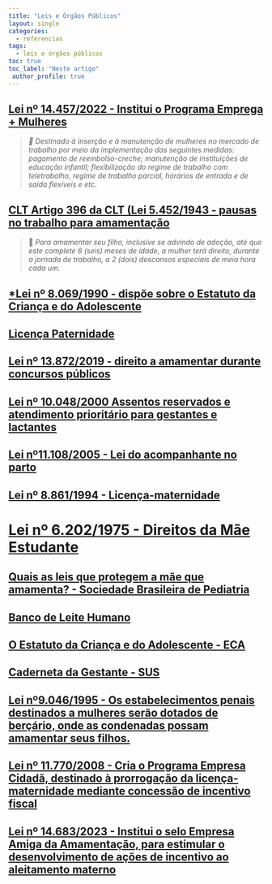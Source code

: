 ```yaml
---
title: "Leis e Órgãos Públicos"
layout: single
categories:
  - referencias
tags:
  - leis e órgãos públicos
toc: true
toc_label: "Neste artigo"
 author_profile: true
---
```

## [Lei nº 14.457/2022 - Institui o Programa Emprega + Mulheres](https://www.planalto.gov.br/ccivil_03/_Ato2019-2022/2022/Lei/L14457.htm)
> *💬 Destinado à inserção e à manutenção de mulheres no mercado de trabalho por meio da implementação das seguintes medidas: pagamento de reembolso-creche; manutenção de instituições de educação infantil; flexibilização do regime de trabalho com teletrabalho, regime de trabalho parcial, horários de entrada e de saída flexíveis e etc.*

## [CLT Artigo 396 da CLT (Lei 5.452/1943 - pausas no trabalho para amamentação](https://www.jusbrasil.com.br/topicos/10721005/artigo-396-do-decreto-lei-n-5452-de-01-de-maio-de-1943)

> 💬 *Para amamentar seu filho, inclusive se advindo de adoção, até que este complete 6 (seis) meses de idade, a mulher terá direito, durante a jornada de trabalho, a 2 (dois) descansos especiais de meia hora cada um.*

## [*Lei nº 8.069/1990 - dispõe sobre o Estatuto da Criança e do Adolescente](https://www.planalto.gov.br/ccivil_03/leis/l8069.htm)

## [Licença Paternidade](https://www.gov.br/anatel/pt-br/acesso-a-informacao/servidores/espaco-servidor/licenca-paternidade)

## [Lei nº 13.872/2019 - direito a amamentar durante concursos públicos](http://www.planalto.gov.br/ccivil_03/_ato2019-2022/2019/lei/L13872.htm)

## [Lei nº 10.048/2000 Assentos reservados e atendimento prioritário para gestantes e lactantes](https://www.planalto.gov.br/ccivil_03/leis/l10048.htm)

## [Lei nº11.108/2005 - Lei do acompanhante no parto](https://www.planalto.gov.br/ccivil_03/_ato2004-2006/2005/lei/l11108.htm)

## [Lei nº 8.861/1994 - Licença-maternidade](https://www.planalto.gov.br/ccivil_03/leis/l8861.htm)

# [Lei nº 6.202/1975 - Direitos da Mãe Estudante](https://www.planalto.gov.br/ccivil_03/leis/1970-1979/l6202.htm)

## [Quais as leis que protegem a mãe que amamenta? - Sociedade Brasileira de Pediatria](https://www.sbp.com.br/especiais/pediatria-para-familias/nutricao/quais-as-leis-que-protegem-a-mae-que-amamenta/)

## [Banco de Leite Humano](https://www.gov.br/saude/pt-br/acesso-a-informacao/acoes-e-programas/banco-de-leite-humano)

## [O Estatuto da Criança e do Adolescente - ECA](https://www.gov.br/mdh/pt-br/navegue-por-temas/crianca-e-adolescente/publicacoes/o-estatuto-da-crianca-e-do-adolescente)

## [Caderneta da Gestante - SUS](https://www.mds.gov.br/webarquivos/arquivo/crianca_feliz/Treinamento_Multiplicadores_Coordenadores/Caderneta-Gest-Internet(1).pdf)

## [Lei nº9.046/1995 - Os estabelecimentos penais destinados a mulheres serão dotados de berçário, onde as condenadas possam amamentar seus filhos.](https://www.planalto.gov.br/ccivil_03/leis/L9046.htm)

## [Lei nº 11.770/2008 - Cria o Programa Empresa Cidadã, destinado à prorrogação da licença-maternidade mediante concessão de incentivo fiscal](http://www.planalto.gov.br/ccivil_03/_ato2007-2010/2008/lei/l11770.htm)

## [Lei nº 14.683/2023 - Institui o selo Empresa Amiga da Amamentação, para estimular o desenvolvimento de ações de incentivo ao aleitamento materno](http://www.planalto.gov.br/ccivil_03/_ato2023-2026/2023/lei/L14683.htm)
